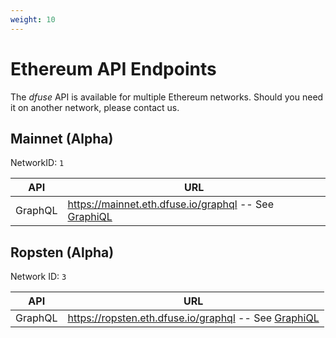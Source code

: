 ```yaml
---
weight: 10
---
```


# Ethereum API Endpoints

The _dfuse_ API is available for multiple Ethereum networks. Should you need it on another network, please contact us.

## Mainnet (Alpha)

NetworkID: `1`

API  | URL
------|------
GraphQL | https://mainnet.eth.dfuse.io/graphql -- See [GraphiQL](https://mainnet.eth.dfuse.io/graphiql/)

## Ropsten (Alpha)

Network ID: `3`

API  | URL
------|------
GraphQL | https://ropsten.eth.dfuse.io/graphql -- See [GraphiQL](https://ropsten.eth.dfuse.io/graphiql/)
